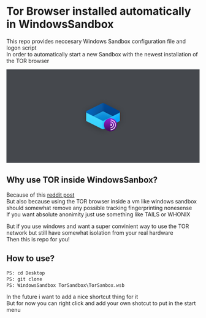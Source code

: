 # Tor Browser installed automatically in WindowsSandbox
This repo provides neccesary Windows Sandbox configuration file and logon script  
In order to automatically start a new Sandbox with the newest installation of the TOR browser  
   
![Banner](/Banner.bmp)  
## Why use TOR inside WindowsSanbox?
Because of this [reddit post](https://www.reddit.com/r/TOR/comments/tif9pp/question_about_tor_browser_and_the_windows_release/)   
But also because using the TOR browser inside a vm like windows sandbox should somewhat remove any possible tracking fingerprinting nonesense  
If you want absolute anonimity just use something like TAILS or WHONIX   
    
But if you use windows and want a super convinient way to use the TOR network but still have somewhat isolation from your real hardware    
Then this is repo for you!   
## How to use?
```
PS: cd Desktop
PS: git clone   
PS: WindowsSandbox TorSandbox\TorSanbox.wsb  
```
In the future i want to add a nice shortcut thing for it   
But for now you can right click and add your own shotcut to put in the start menu   